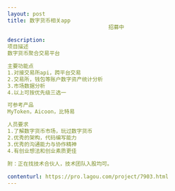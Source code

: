 ```yaml
---                
layout: post       
title: 数字货币相关app
                                招募中
           
description: 
项目描述
数字货币聚合交易平台

主要功能点
1.对接交易所api，跨平台交易
2.交易所，钱包等账户数字资产统计分析
3.市场数据分析
4.以上可按优先级三选一

可参考产品
MyToken，Aicoon，比特易

人员要求
1.了解数字货币市场，玩过数字货币
2.优秀的架构，代码编写能力
3.优秀的沟通能力与协作精神
4.有创业想法和创业素质更佳

附：正在找技术合伙人，技术团队入股均可。
     
contenturl: https://pro.lagou.com/project/7903.html      
---                 
```

